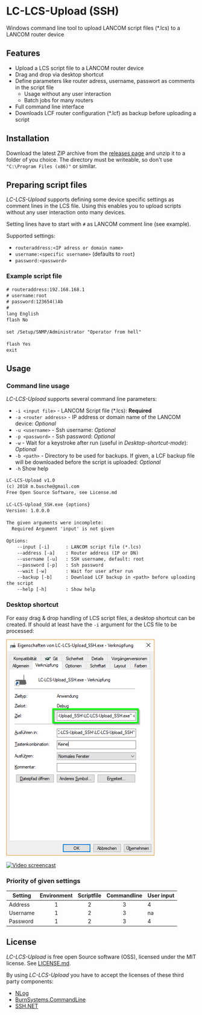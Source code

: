 # LC-LCS-Upload (SSH)
Windows command line tool to upload LANCOM script files (*.lcs) to a LANCOM router device

## Features
- Upload a LCS script file to a LANCOM router device
- Drag and drop via desktop shortcut
- Define parameters like router adress, username, passwort as comments in the script file
    - Usage without any user interaction
    - Batch jobs for many routers
- Full command line interface
- Downloads LCF router configuration (*.lcf) as backup before uploading a script

## Installation

Download the latest ZIP archive from the [releases page](https://github.com/elpatron68/lc-lcs-upload/releases) and unzip it to a folder of you choice. The directory must be writeable, so don't use `"C:\Program Files (x86)"` or similar.

## Preparing script files
*LC-LCS-Upload* supports defining some device specific settings as comment lines in the LCS file. Using this enables you to upload scripts without any user interaction onto many devices.

Setting lines have to start with `#` as LANCOM comment line (see example).

Supported settings:
- `routeraddress:<IP adress or domain name>`
- `username:<specific username>` (defaults to `root`)
- `password:<password>`

### Example script file

```
# routeraddress:192.168.168.1
# username:root
# password:123654()Ab
#
lang English
flash No

set /Setup/SNMP/Administrator "Operator from hell"

flash Yes
exit
```


## Usage

### Command line usage

*LC-LCS-Upload* supports several command line parameters:

- `-i <input file>` - LANCOM Script file (*.lcs): **Required**
- `-a <router address>` - IP address or domain name of the LANCOM device: *Optional*
- `-u <username>` - Ssh username: *Optional*
- `-p <password>` - Ssh password: *Optional*
- `-w` - Wait for a keystroke after run (useful in *Desktop-shortcut-mode*): *Optional*
- `-b <path>` - Directory to be used for backups. If given, a LCF backup file will be downloaded before the script is uploaded: *Optional*
- `-h` Show help

```
LC-LCS-Upload v1.0
(c) 2018 m.busche@gmail.com
Free Open Source Software, see License.md

LC-LCS-Upload_SSH.exe {options}
Version: 1.0.0.0

The given arguments were incomplete:
  Required Argument 'input' is not given

Options:
    --input [-i]      : LANCOM script file (*.lcs)
    --address [-a]    : Router address (IP or DN)
    --username [-u]   : SSH username, default: root
    --password [-p]   : Ssh password
    --wait [-w]       : Wait for user after run
    --backup [-b]     : Download LCF backup in <path> before uploading the script
    --help [-h]       : Show help
```

### Desktop shortcut

For easy drag & drop handling of LCS script files, a desktop shortcut can be created. If should at least have the `-i` argument for the LCS file to be processed:

![Desktop shortcut](https://github.com/elpatron68/lc-lcs-upload/raw/master/screenshots/LC-LCS-Upload_SSH.exe_shortcut.png "Desktop shortcut settings")


[![Video screencast](https://j.gifs.com/3231Np.gif)](https://www.youtube.com/watch?v=h_yv8S8wOhI)

### Priority of given settings

| Setting        | Environment   | Scriptfile  | Commandline | User input  |
| -------------- | :-----------: | :---------: | :---------: | ----------- |
| Address        | 1             | 2           | 3           | 4           |
| Username       | 1             | 2           | 3           | na          |
| Password       | 1             | 2           | 3           | 4           |


## License

*LC-LCS-Upload* is free open Source software (OSS), licensed under the MIT license. See [LICENSE.md](https://github.com/elpatron68/lc-lcs-upload/raw/master/LICENSE.md).

By using *LC-LCS-Upload* you have to accept the licenses of these third party components:

- [NLog](https://raw.githubusercontent.com/NLog/NLog/master/LICENSE.txt)
- [BurnSystems.CommandLine](https://opensource.org/licenses/MIT)
- [SSH.NET](https://github.com/sshnet/SSH.NET/blob/master/LICENSE)

